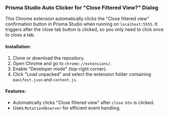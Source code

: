 ### Prisma Studio Auto Clicker for "Close Filtered View?" Dialog

This Chrome extension automatically clicks the "Close filtered view" confirmation button in Prisma Studio when running on `localhost:5555`. It triggers after the close tab button is clicked, so you only need to click once to close a tab.

#### Installation:

1. Clone or download the repository.
2. Open Chrome and go to `chrome://extensions/`.
3. Enable "Developer mode" (top-right corner).
4. Click "Load unpacked" and select the extension folder containing `manifest.json` and `content.js`.

#### Features:

- Automatically clicks "Close filtered view" after `close-btn` is clicked.
- Uses `MutationObserver` for efficient event handling.